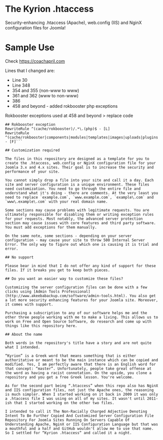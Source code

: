 # The Kyrion .htaccess

Security-enhancing .htaccess (Apache), web.config (IIS) and NginX configuration files for Joomla!

# Sample Use

Check https://coachapril.com

Lines that I changed are:

- Line 30
- Line 348
- 354 and 355 (non-www to www)
- 361 and 362 (www to non-www)
- 386
- 458 and beyond - added rokbooster php exceptions

Rokbooster exceptions used at 458 and beyond > replace code

```RewriteRule ^(components|modules|templates|images|uploads|plugins|media|libraries|media/jui/fonts)/.*\.(jpe|jpg|jpeg|jp2|jpe2|png|gif|bmp|css|js|swf|html|mpg|mp3|mpeg|mp4|avi|wav|ogg|ogv|xls|xlsx|doc|docx|ppt|pptx|zip|rar|pdf|xps|txt|7z|svg|odt|ods|odp|flv|mov|ico|htm|ttf|woff|woff2|eot|JPG|JPEG|PNG|GIF|CSS|JS|TTF|WOFF|WOFF2|EOT|ico|ICO)$ - [L]
## Rokbooster exception
RewriteRule ^(cache/rokbooster)/.*\.(php)$ - [L]
RewriteRule ^(cache/rokbooster|components|modules|templates|images|uploads|plugins|media|libraries|media/jui/fonts)/ - [F]```

## Customization required

The files in this repository are designed as a template for you to create the .htaccess, web.config or NginX configuration file for your Joomla 3.x and 4.x sites. Their goal is to increase the security and performance of your site.

You cannot simply drop a file into your site and call it a day. Each site and server configuration is a unique environment. These files need customization. You need to go through the entire file and understand what it's doing - there are comments. At the very least you need to replace `example.com`, `www.example.com`, `example\.com` and `www\.example\.com` with your real domain name.

Some sections may cause problems with legitimate requests. You are ultimately responsible for disabling them or writing exception rules for your requests. Most notably, the advanced server protection section may cause issues with core features and third party software. You must add exceptions for them manually.

On the same note, some sections - depending on your server configuration - may cause your site to throw 500 Internal Server Error. The only way to figure out which one is causing it is trial and error.

## No support

Please bear in mind that I do not offer any kind of support for these files. If it breaks you get to keep both pieces.

## Do you want an easier way to customize these files?

Customizing the server configuration files can be done with a few clicks using [Admin Tools Professional](http://www.akeebabackup.com/software/admin-tools.html). You also get a lot more security enhancing features for your Joomla site. Moreover, it comes with support.

Purchasing a subscription to any of our software helps me and the other three people working with me to make a living. This allows us to work on Free and Open Source Software, do research and come up with things like this repository here.

## About the name

Both words in the repository's title have a story and are not quite what I intended.

“Kyrion” is a Greek word that means something that is either authoritative or meant to be the main instance which can be copied and modified. Yes, I am perfectly aware that there is an English word for that concept: “master”. Unfortunately, people take great offense at the word as having a racist connotation. On the upside, you clone a repository and you get a free Greek lesson. You're welcome.

As for the second part being “.htaccess” when this repo also has NginX and IIS configuration files, not just the Apache ones, the reasoning is much simpler. When I started working on it back in 2009 it was only a .htaccess file I was using on all of my sites. It wasn't until 2011-ish that I started working on the other two files.

I intended to call it The Non-Racially Charged Adjective Denoting Intent To Be Further Copied And Customized Server Configuration File Repository For Joomla Sites Running On Servers Capable Of Understanding Apache, NginX or IIS Configuration Language but that was a mouthful and a half and GitHub wouldn't allow me to use that name. So I settled for “Kyrion .htaccess“ and called it a night.
